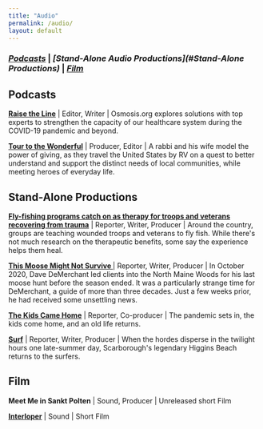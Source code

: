 ```yaml
---
title: "Audio"
permalink: /audio/
layout: default
---
```

### *[Podcasts](#Podcasts)* \| *[Stand-Alone Audio Productions](#Stand-Alone Productions)* \| *[Film](#Film)*


## <a name="Podcasts"><a/>Podcasts

**[Raise the Line](https://www.osmosis.org/raisethelinepodcast)** \| Editor, Writer \| Osmosis.org explores solutions with top experts to strengthen the capacity of our healthcare system during the COVID-19 pandemic and beyond.

**[Tour to the Wonderful](https://podcasts.apple.com/us/podcast/tour-to-the-wonderful-podcast/id1547001141)** \| Producer, Editor \| A rabbi and his wife model the power of giving, as they travel the United States by RV on a quest to better understand and support the distinct needs of local communities, while meeting heroes of everyday life.

## <a name="Stand-Alone Productions"><a/>Stand-Alone Productions

**[Fly-fishing programs catch on as therapy for troops and veterans recovering from trauma](https://beta.prx.org/stories/394771)** \| Reporter, Writer, Producer \| Around the country, groups are teaching wounded troops and veterans to fly fish. While there's not much research on the therapeutic benefits, some say the experience helps them heal.

**[This Moose Might Not Survive ](https://soundcloud.com/andrew-schwartz-191964276/this-moose-might-survive)** \| Reporter, Writer, Producer \| In October 2020, Dave DeMerchant led clients into the North Maine Woods for his last moose hunt before the season ended. It was a particularly strange time for DeMerchant, a guide of more than three decades. Just a few weeks prior, he had received some unsettling news.

**[The Kids Came Home](https://soundcloud.com/andrew-schwartz-191964276/the-kids-came-home)** \| Reporter, Co-producer \| The pandemic sets in, the kids come home, and an old life returns.

**[Surf](https://soundcloud.com/andrew-schwartz-191964276/surfing)** \| Reporter, Writer, Producer \| When the hordes disperse in the twilight hours one late-summer day, Scarborough's legendary Higgins Beach returns to the surfers.

## <a name="Film"><a/>Film

**Meet Me in Sankt Polten** \| Sound, Producer \| Unreleased short Film

**[Interloper](https://www.youtube.com/watch?v=5JsN9_D1pP8)** \| Sound \| Short Film
